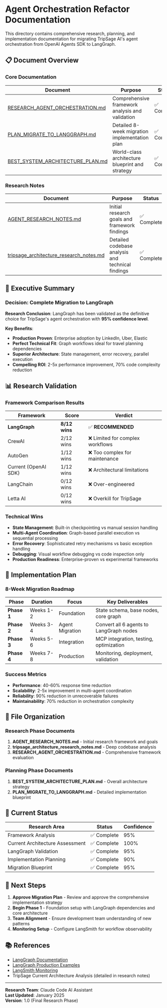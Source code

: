 # Agent Orchestration Refactor Documentation

This directory contains comprehensive research, planning, and implementation
documentation for migrating TripSage AI's agent orchestration from OpenAI
Agents SDK to LangGraph.

## 📋 Document Overview

### Core Documentation

| Document | Purpose | Status |
|----------|---------|--------|
| [RESEARCH_AGENT_ORCHESTRATION.md](./RESEARCH_AGENT_ORCHESTRATION.md) | Comprehensive framework analysis and validation | ✅ Complete |
| [PLAN_MIGRATE_TO_LANGGRAPH.md](./PLAN_MIGRATE_TO_LANGGRAPH.md) | Detailed 8-week migration implementation plan | ✅ Complete |
| [BEST_SYSTEM_ARCHITECTURE_PLAN.md](./BEST_SYSTEM_ARCHITECTURE_PLAN.md) | World-class architecture blueprint and strategy | ✅ Complete |

### Research Notes

| Document | Purpose | Status |
|----------|---------|--------|
| [AGENT_RESEARCH_NOTES.md](./AGENT_RESEARCH_NOTES.md) | Initial research goals and framework findings | ✅ Complete |
| [tripsage_architecture_research_notes.md](./tripsage_architecture_research_notes.md) | Detailed codebase analysis and technical findings | ✅ Complete |

## 🎯 Executive Summary

### **Decision: Complete Migration to LangGraph**

**Research Conclusion**: LangGraph has been validated as the definitive choice
for TripSage's agent orchestration with **95% confidence level**.

**Key Benefits**:

- **Production Proven**: Enterprise adoption by LinkedIn, Uber, Elastic
- **Perfect Technical Fit**: Graph workflows ideal for travel planning dependencies  
- **Superior Architecture**: State management, error recovery, parallel execution
- **Compelling ROI**: 2-5x performance improvement, 70% code complexity reduction

## 📊 Research Validation

### Framework Comparison Results

| Framework | Score | Verdict |
|-----------|-------|---------|
| **LangGraph** | **8/12 wins** | ✅ **RECOMMENDED** |
| CrewAI | 2/12 wins | ❌ Limited for complex workflows |
| AutoGen | 1/12 wins | ❌ Too complex for maintenance |
| Current (OpenAI SDK) | 1/12 wins | ❌ Architectural limitations |
| LangChain | 0/12 wins | ❌ Over-engineered |
| Letta AI | 0/12 wins | ❌ Overkill for TripSage |

### Technical Wins

- **State Management**: Built-in checkpointing vs manual session handling
- **Multi-Agent Coordination**: Graph-based parallel execution vs sequential processing
- **Error Recovery**: Sophisticated retry mechanisms vs basic exception handling
- **Debugging**: Visual workflow debugging vs code inspection only
- **Production Readiness**: Enterprise-proven vs experimental frameworks

## 🚀 Implementation Plan

### 8-Week Migration Roadmap

| Phase | Duration | Focus | Key Deliverables |
|-------|----------|-------|------------------|
| **Phase 1** | Weeks 1-2 | Foundation | State schema, base nodes, core graph |
| **Phase 2** | Weeks 3-4 | Agent Migration | Convert all 6 agents to LangGraph nodes |
| **Phase 3** | Weeks 5-6 | Integration | MCP integration, testing, optimization |
| **Phase 4** | Weeks 7-8 | Production | Monitoring, deployment, validation |

### Success Metrics

- **Performance**: 40-60% response time reduction
- **Scalability**: 2-5x improvement in multi-agent coordination
- **Reliability**: 90% reduction in unrecoverable failures
- **Maintainability**: 70% reduction in orchestration complexity

## 📁 File Organization

### Research Phase Documents

1. **AGENT_RESEARCH_NOTES.md** - Initial research framework and goals
2. **tripsage_architecture_research_notes.md** - Deep codebase analysis
3. **RESEARCH_AGENT_ORCHESTRATION.md** - Comprehensive framework evaluation

### Planning Phase Documents

1. **BEST_SYSTEM_ARCHITECTURE_PLAN.md** - Overall architecture strategy
2. **PLAN_MIGRATE_TO_LANGGRAPH.md** - Detailed implementation blueprint

## 🎯 Current Status

| Research Area | Status | Confidence |
|---------------|--------|------------|
| Framework Analysis | ✅ Complete | 95% |
| Current Architecture Assessment | ✅ Complete | 100% |
| LangGraph Validation | ✅ Complete | 95% |
| Implementation Planning | ✅ Complete | 90% |
| Migration Blueprint | ✅ Complete | 95% |

## 🔄 Next Steps

1. **Approve Migration Plan** - Review and approve the comprehensive implementation strategy
2. **Begin Phase 1** - Foundation setup with LangGraph dependencies and core architecture
3. **Team Alignment** - Ensure development team understanding of new patterns
4. **Monitoring Setup** - Configure LangSmith for workflow observability

## 📚 References

- [LangGraph Documentation](https://langchain-ai.github.io/langgraph/)
- [LangGraph Production Examples](https://github.com/langchain-ai/langgraph/tree/main/examples)
- [LangSmith Monitoring](https://smith.langchain.com/)
- TripSage Current Architecture Analysis (detailed in research notes)

---

**Research Team**: Claude Code AI Assistant  
**Last Updated**: January 2025  
**Version**: 1.0 (Final Research Phase)
